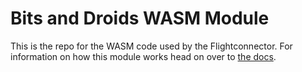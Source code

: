 # Bits and Droids WASM Module
This is the repo for the WASM code used by the Flightconnector. 
For information on how this module works head on over to [the docs](https://bitsanddroids.github.io/FlightConnector-Rust/ch06-00-wasm.html).
